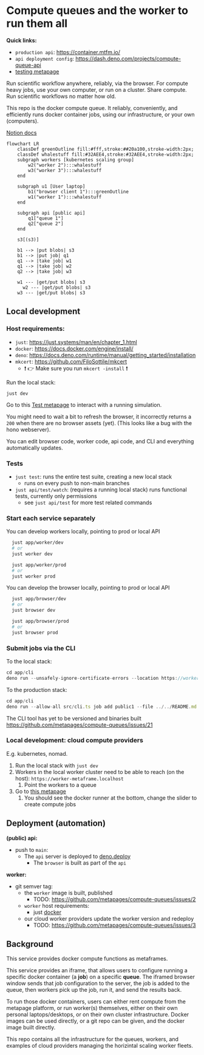 # Compute queues and the worker to run them all

**Quick links:**

- `production api`: https://container.mtfm.io/
- `api deployment config`: https://dash.deno.com/projects/compute-queue-api
- [testing metapage](https://app.metapage.io/dion/development-testing-container-mtfm-io-4f4f5b4c0a064bb3a185e18414dddb7b?view=settings)

Run scientific workflow anywhere, reliably, via the browser. For compute heavy
jobs, use your own computer, or run on a cluster. Share compute. Run scientific
workflows no matter how old.

This repo is the docker compute queue. It reliably, conveniently, and
efficiently runs docker container jobs, using our infrastructure, or your own
(computers).

[Notion docs](https://www.notion.so/metapages/Arcadia-Astera-Compute-Cluster-Project-V2-3c7950a02bbe4eaa8389d62fd8439553?pvs=4)

```mermaid
flowchart LR
    classDef greenOutline fill:#fff,stroke:##20a100,stroke-width:2px;
    classDef whalestuff fill:#32AEE4,stroke:#32AEE4,stroke-width:2px;
    subgraph workers [kubernetes scaling group]
        w2("worker 2"):::whalestuff
        w3("worker 3"):::whalestuff
    end

    subgraph u1 [User laptop]
        b1("browser client 1"):::greenOutline
        w1("worker 1"):::whalestuff
    end

    subgraph api [public api]
        q1["queue 1"]
        q2["queue 2"]
    end
    
    s3[(s3)]

    b1 --> |put blobs| s3
    b1 --> |put job| q1
    q1 --> |take job| w1
    q1 --> |take job| w2
    q2 --> |take job| w3
  
    w1 --- |get/put blobs| s3
	  w2 --- |get/put blobs| s3
    w3 --- |get/put blobs| s3
```

## Local development

### Host requirements:

- `just`: https://just.systems/man/en/chapter_1.html
- `docker`: https://docs.docker.com/engine/install/
- `deno`: https://docs.deno.com/runtime/manual/getting_started/installation
- `mkcert`: https://github.com/FiloSottile/mkcert
  - ❗ 👉 Make sure you run `mkcert -install` ❗

Run the local stack:
```
just dev
```

Go to this
[Test metapage](https://app.metapage.io/dion/d31841d2c46d487b8b2d84795ab0f1b1?view=default)
to interact with a running simulation.

You might need to wait a bit to refresh the browser, it incorrectly returns a
`200` when there are no browser assets (yet). (This looks like a bug with the
hono webserver).

You can edit browser code, worker code, api code, and CLI and everything
automatically updates.

### Tests

 - `just test`: runs the entire test suite, creating a new local stack
   - runs on every push to non-main branches
 - `just api/test/watch`: (requires a running local stack) runs functional tests, currently only permissions
   - see `just api/test` for more test related commands

### Start each service separately

You can develop workers locally, pointing to prod or local API

```sh
  just app/worker/dev
  # or
  just worker dev

  just app/worker/prod
  # or
  just worker prod
```

You can develop the browser locally, pointing to prod or local API

```sh
  just app/browser/dev
  # or
  just browser dev

  just app/browser/prod
  # or
  just browser prod
```

### Submit jobs via the CLI

To the local stack:

```typescript
cd app/cli
deno run --unsafely-ignore-certificate-errors --location https://worker-metaframe.localhost --allow-all src/cli.ts job add local1 --file ../../README.md -c 'sh -c "cat /inputs/README.md > /outputs/readme-copied.md"' --wait
```

To the production stack:

```typescript
cd app/cli
deno run --allow-all src/cli.ts job add public1 --file ../../README.md -c 'sh -c "cat /inputs/README.md > /outputs/readme-copied.md"' --wait
```

The CLI tool has yet to be versioned and binaries built
https://github.com/metapages/compute-queues/issues/21

### Local development: cloud compute providers

E.g. kubernetes, nomad.

1. Run the local stack with `just dev`
2. Workers in the local worker cluster need to be able to reach (on the host):
   `https://worker-metaframe.localhost`
   1. Point the workers to a queue
3. Go to
   [this metapage](https://app.metapage.io/dion/d31841d2c46d487b8b2d84795ab0f1b1?view=default)
   1. You should see the docker runner at the bottom, change the slider to
      create compute jobs

## Deployment (automation)

**(public) api:**

- push to `main`:
  - The `api` server is deployed to
    [deno.deploy](https://dash.deno.com/projects/compute-queue-api)
    - The `browser` is built as part of the `api`

**worker:**

- git semver tag:
  - the `worker` image is built, published
    - TODO: https://github.com/metapages/compute-queues/issues/2
  - `worker` host requirements:
    - just [docker](https://docs.docker.com/engine/install/)
  - our cloud worker providers update the worker version and redeploy
    - TODO: https://github.com/metapages/compute-queues/issues/3

## Background

This service provides docker compute functions as metaframes.

This service provides an iframe, that allows users to configure running a
specific docker container (a **job**) on a specific **queue**. The iframed
browser window sends that job configuration to the server, the job is added to
the queue, then workers pick up the job, run it, and send the results back.

To run those docker containers, users can either rent compute from the metapage
platform, or run worker(s) themselves, either on their own personal
laptops/desktops, or on their own cluster infrastructure. Docker images can be
used directly, or a git repo can be given, and the docker image built directly.

This repo contains all the infrastructure for the queues, workers, and examples
of cloud providers managing the horizintal scaling worker fleets.



